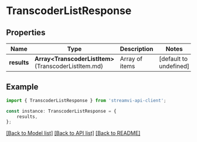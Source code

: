 # TranscoderListResponse


## Properties

Name | Type | Description | Notes
------------ | ------------- | ------------- | -------------
**results** | **Array&lt;TranscoderListItem&gt;**(TranscoderListItem.md) | Array of items | [default to undefined]

## Example

```typescript
import { TranscoderListResponse } from 'streamvi-api-client';

const instance: TranscoderListResponse = {
    results,
};
```

[[Back to Model list]](../README.md#documentation-for-models) [[Back to API list]](../README.md#documentation-for-api-endpoints) [[Back to README]](../README.md)

